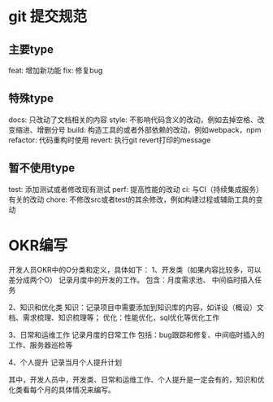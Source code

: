 # git 提交规范

## 主要type

feat:     增加新功能
fix:      修复bug

## 特殊type

docs:     只改动了文档相关的内容
style:    不影响代码含义的改动，例如去掉空格、改变缩进、增删分号
build:    构造工具的或者外部依赖的改动，例如webpack，npm
refactor: 代码重构时使用
revert:   执行git revert打印的message

## 暂不使用type

test:     添加测试或者修改现有测试
perf:     提高性能的改动
ci:       与CI（持续集成服务）有关的改动
chore:    不修改src或者test的其余修改，例如构建过程或辅助工具的变动


# OKR编写

开发人员OKR中的O分类和定义，具体如下：
1、开发类（如果内容比较多，可以差分成两个O）
记录月度中的开发的工作。
包含：月度需求池、 中间临时插入任务

2、知识和优化类
知识：记录项目中需要添加到知识库的内容，如详设（概设）文档、需求梳理、知识梳理等；
优化：性能优化，sql优化等优化工作

3、日常和运维工作
记录月度的日常工作
包括：bug跟踪和修复、中间临时插入的工作、服务器巡检等

4、个人提升
记录当月个人提升计划

其中，开发人员中，开发类、日常和运维工作、个人提升是一定会有的，知识和优化类看每个月的具体情况来编写。
